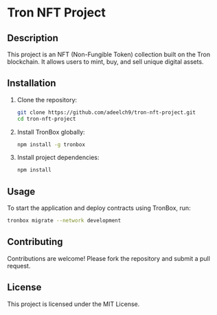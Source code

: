 # Tron NFT Project

## Description
This project is an NFT (Non-Fungible Token) collection built on the Tron blockchain. It allows users to mint, buy, and sell unique digital assets.

## Installation
1. Clone the repository:
   ```bash
   git clone https://github.com/adeelch9/tron-nft-project.git
   cd tron-nft-project
   ```
2. Install TronBox globally:
   ```bash
   npm install -g tronbox
   ```
3. Install project dependencies:
   ```bash
   npm install
   ```

## Usage
To start the application and deploy contracts using TronBox, run:
```bash
tronbox migrate --network development
```

## Contributing
Contributions are welcome! Please fork the repository and submit a pull request.

## License
This project is licensed under the MIT License.